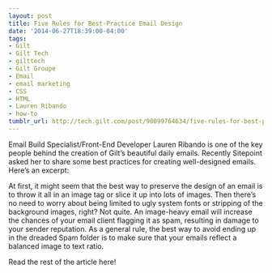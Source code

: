 ```yaml
---
layout: post
title: Five Rules for Best-Practice Email Design
date: '2014-06-27T18:39:00-04:00'
tags:
- Gilt
- Gilt Tech
- gilttech
- Gilt Groupe
- Email
- email marketing
- CSS
- HTML
- Lauren Ribando
- how-to
tumblr_url: http://tech.gilt.com/post/90099764634/five-rules-for-best-practice-email-design
---
```

Email Build Specialist/Front-End Developer Lauren Ribando is one of the key people behind the creation of Gilt’s beautiful daily emails. Recently Sitepoint asked her to share some best practices for creating well-designed emails. Here’s an excerpt:

At first, it might seem that the best way to preserve the design of an email is to throw it all in an image tag or slice it up into lots of images. Then there’s no need to worry about being limited to ugly system fonts or stripping of the background images, right?
Not quite. An image-heavy email will increase the chances of your email client flagging it as spam, resulting in damage to your sender reputation.
As a general rule, the best way to avoid ending up in the dreaded Spam folder is to make sure that your emails reflect a balanced image to text ratio.

Read the rest of the article here!
